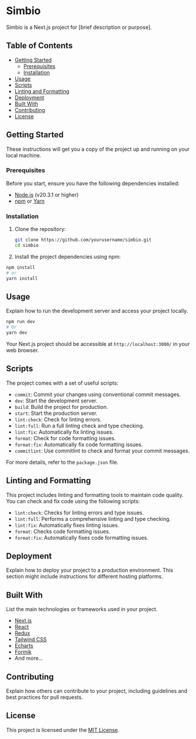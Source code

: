 # Simbio

Simbio is a Next.js project for [brief description or purpose].

## Table of Contents

-   [Getting Started](#getting-started)
    -   [Prerequisites](#prerequisites)
    -   [Installation](#installation)
-   [Usage](#usage)
-   [Scripts](#scripts)
-   [Linting and Formatting](#linting-and-formatting)
-   [Deployment](#deployment)
-   [Built With](#built-with)
-   [Contributing](#contributing)
-   [License](#license)

## Getting Started

These instructions will get you a copy of the project up and running on your local machine.

### Prerequisites

Before you start, ensure you have the following dependencies installed:

-   [Node.js](https://nodejs.org/) (v20.3.1 or higher)
-   [npm](https://www.npmjs.com/) or [Yarn](https://yarnpkg.com/)

### Installation

1. Clone the repository:

    ```bash
    git clone https://github.com/yourusername/simbio.git
    cd simbio
    ```

2. Install the project dependencies using npm:

```bash
npm install
# or
yarn install
```

## Usage

Explain how to run the development server and access your project locally.

```bash
npm run dev
# Or
yarn dev
```

Your Next.js project should be accessible at `http://localhost:3000/` in your web browser.

## Scripts

The project comes with a set of useful scripts:

-   `commit`: Commit your changes using conventional commit messages.
-   `dev`: Start the development server.
-   `build`: Build the project for production.
-   `start`: Start the production server.
-   `lint:check`: Check for linting errors.
-   `lint:full`: Run a full linting check and type checking.
-   `lint:fix`: Automatically fix linting issues.
-   `format`: Check for code formatting issues.
-   `format:fix`: Automatically fix code formatting issues.
-   `commitlint`: Use commitlint to check and format your commit messages.

For more details, refer to the `package.json` file.

## Linting and Formatting

This project includes linting and formatting tools to maintain code quality. You can check and fix code using the following scripts:

-   `lint:check`: Checks for linting errors and type issues.
-   `lint:full`: Performs a comprehensive linting and type checking.
-   `lint:fix`: Automatically fixes linting issues.
-   `format`: Checks code formatting issues.
-   `format:fix`: Automatically fixes code formatting issues.

## Deployment

Explain how to deploy your project to a production environment. This section might include instructions for different hosting platforms.

## Built With

List the main technologies or frameworks used in your project.

-   [Next.js](https://nextjs.org/)
-   [React](https://reactjs.org/)
-   [Redux](https://redux.js.org/)
-   [Tailwind CSS](https://tailwindcss.com/)
-   [Echarts](https://echarts.apache.org/)
-   [Formik](https://formik.org/)
-   And more...

## Contributing

Explain how others can contribute to your project, including guidelines and best practices for pull requests.

## License

This project is licensed under the [MIT License](LICENSE).

